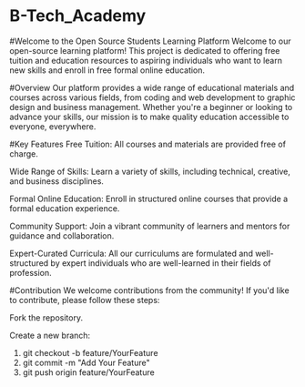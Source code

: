 # B-Tech_Academy

#Welcome to the Open Source Students Learning Platform
Welcome to our open-source learning platform! This project is dedicated to offering free tuition and education resources to aspiring individuals who want to learn new skills and enroll in free formal online education.

#Overview
Our platform provides a wide range of educational materials and courses across various fields, from coding and web development to graphic design and business management. Whether you're a beginner or looking to advance your skills, our mission is to make quality education accessible to everyone, everywhere.

#Key Features
Free Tuition: All courses and materials are provided free of charge.

Wide Range of Skills: Learn a variety of skills, including technical, creative, and business disciplines.

Formal Online Education: Enroll in structured online courses that provide a formal education experience.

Community Support: Join a vibrant community of learners and mentors for guidance and collaboration.

Expert-Curated Curricula: All our curriculums are formulated and well-structured by expert individuals who are well-learned in their fields of profession.

#Contribution
We welcome contributions from the community! If you'd like to contribute, please follow these steps:

Fork the repository.

Create a new branch:

1. git checkout -b feature/YourFeature
2. git commit -m "Add Your Feature"
3. git push origin feature/YourFeature
